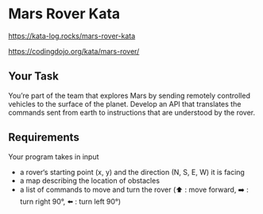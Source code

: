 
# Mars Rover Kata

https://kata-log.rocks/mars-rover-kata

https://codingdojo.org/kata/mars-rover/

## Your Task

You’re part of the team that explores Mars by sending remotely controlled vehicles to the surface of the planet. Develop an API that translates the commands sent from earth to instructions that are understood by the rover.

## Requirements

Your program takes in input

- a rover‘s starting point (x, y) and the direction (N, S, E, W) it is facing
- a map describing the location of obstacles
- a list of commands to move and turn the rover (⬆️ : move forward, ➡️ : turn right 90°, ⬅️ : turn left 90°)

